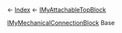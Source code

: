 ← [Index](Api-Index) ← [IMyAttachableTopBlock](Sandbox.ModAPI.Ingame.IMyAttachableTopBlock)

[IMyMechanicalConnectionBlock](Sandbox.ModAPI.Ingame.IMyMechanicalConnectionBlock) Base